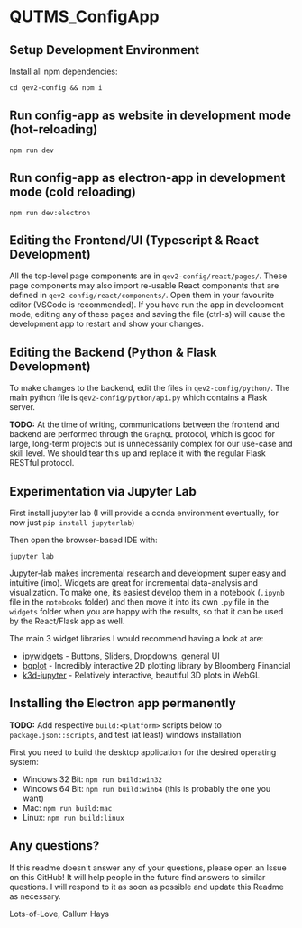 # QUTMS_ConfigApp

## Setup Development Environment

Install all npm dependencies:

```
cd qev2-config && npm i
```

## Run config-app as website in development mode (hot-reloading)

```
npm run dev
```

## Run config-app as electron-app in development mode (cold reloading)

```
npm run dev:electron
```

## Editing the Frontend/UI (Typescript & React Development)

All the top-level page components are in `qev2-config/react/pages/`. These page components may also import re-usable React components that are defined in `qev2-config/react/components/`. Open them in your favourite editor (VSCode is recommended). If you have run the app in development mode, editing any of these pages and saving the file (ctrl-s) will cause the development app to restart and show your changes.

## Editing the Backend (Python & Flask Development)

To make changes to the backend, edit the files in `qev2-config/python/`. The main python file is `qev2-config/python/api.py` which contains a Flask server.

**TODO:** At the time of writing, communications between the frontend and backend are performed through the `GraphQL` protocol, which is good for large, long-term projects but is unnecessarily complex for our use-case and skill level. We should tear this up and replace it with the regular Flask RESTful protocol.

## Experimentation via Jupyter Lab

First install jupyter lab (I will provide a conda environment eventually, for now just `pip install jupyterlab`)

Then open the browser-based IDE with:

```
jupyter lab
```

Jupyter-lab makes incremental research and development super easy and intuitive (imo). Widgets are great for incremental data-analysis and visualization. To make one, its easiest develop them in a notebook (`.ipynb` file in the `notebooks` folder) and then move it into its own `.py` file in the `widgets` folder when you are happy with the results, so that it can be used by the React/Flask app as well.

The main 3 widget libraries I would recommend having a look at are:

- [ipywidgets](https://ipywidgets.readthedocs.io/en/latest/examples/Widget%20Basics.html) - Buttons, Sliders, Dropdowns, general UI
- [bqplot](https://bqplot.readthedocs.io/en/latest/) - Incredibly interactive 2D plotting library by Bloomberg Financial
- [k3d-jupyter](https://k3d-jupyter.readthedocs.io/en/latest/) - Relatively interactive, beautiful 3D plots in WebGL

## Installing the Electron app permanently

**TODO:** Add respective `build:<platform>` scripts below to `package.json::scripts`, and test (at least) windows installation

First you need to build the desktop application for the desired operating system:

- Windows 32 Bit: `npm run build:win32`
- Windows 64 Bit: `npm run build:win64` (this is probably the one you want)
- Mac: `npm run build:mac`
- Linux: `npm run build:linux`

## Any questions?

If this readme doesn't answer any of your questions, please open an Issue on this GitHub! It will help people in the future find answers to similar questions. I will respond to it as soon as possible and update this Readme as necessary.

Lots-of-Love, Callum Hays
